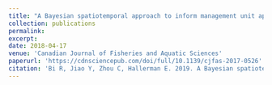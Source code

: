 ```yaml
---
title: "A Bayesian spatiotemporal approach to inform management unit appropriateness"
collection: publications
permalink: 
excerpt: 
date: 2018-04-17
venue: 'Canadian Journal of Fisheries and Aquatic Sciences'
paperurl: 'https://cdnsciencepub.com/doi/full/10.1139/cjfas-2017-0526'
citation: 'Bi R, Jiao Y, Zhou C, Hallerman E. 2019. A Bayesian spatiotemporal approach to inform management unit appropriateness. Canadian Journal of Fisheries and Aquatic Sciences, 76(2): 217–237.'
---
```


